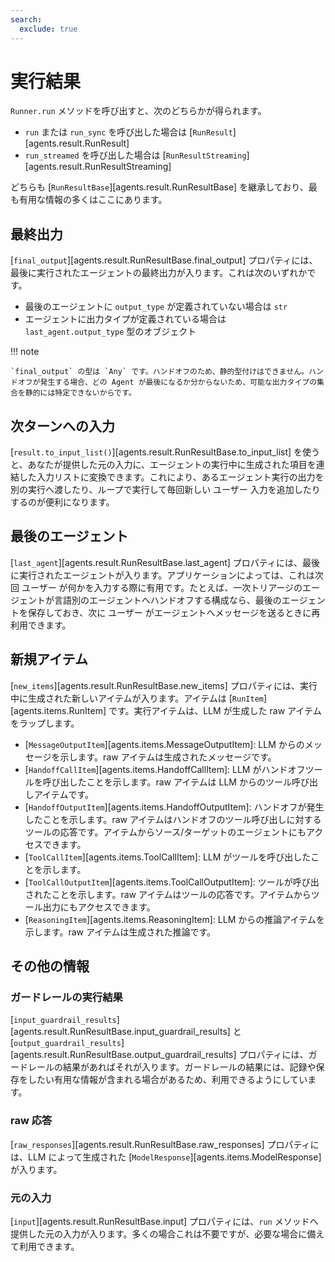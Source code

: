 ```yaml
---
search:
  exclude: true
---
```

# 実行結果

`Runner.run` メソッドを呼び出すと、次のどちらかが得られます。

-   `run` または `run_sync` を呼び出した場合は [`RunResult`][agents.result.RunResult]
-   `run_streamed` を呼び出した場合は [`RunResultStreaming`][agents.result.RunResultStreaming]

どちらも [`RunResultBase`][agents.result.RunResultBase] を継承しており、最も有用な情報の多くはここにあります。

## 最終出力

[`final_output`][agents.result.RunResultBase.final_output] プロパティには、最後に実行されたエージェントの最終出力が入ります。これは次のいずれかです。

-   最後のエージェントに `output_type` が定義されていない場合は `str`
-   エージェントに出力タイプが定義されている場合は `last_agent.output_type` 型のオブジェクト

!!! note

    `final_output` の型は `Any` です。ハンドオフのため、静的型付けはできません。ハンドオフが発生する場合、どの Agent が最後になるか分からないため、可能な出力タイプの集合を静的には特定できないからです。

## 次ターンへの入力

[`result.to_input_list()`][agents.result.RunResultBase.to_input_list] を使うと、あなたが提供した元の入力に、エージェントの実行中に生成された項目を連結した入力リストに変換できます。これにより、あるエージェント実行の出力を別の実行へ渡したり、ループで実行して毎回新しい ユーザー 入力を追加したりするのが便利になります。

## 最後のエージェント

[`last_agent`][agents.result.RunResultBase.last_agent] プロパティには、最後に実行されたエージェントが入ります。アプリケーションによっては、これは次回 ユーザー が何かを入力する際に有用です。たとえば、一次トリアージのエージェントが言語別のエージェントへハンドオフする構成なら、最後のエージェントを保存しておき、次に ユーザー がエージェントへメッセージを送るときに再利用できます。

## 新規アイテム

[`new_items`][agents.result.RunResultBase.new_items] プロパティには、実行中に生成された新しいアイテムが入ります。アイテムは [`RunItem`][agents.items.RunItem] です。実行アイテムは、LLM が生成した raw アイテムをラップします。

-   [`MessageOutputItem`][agents.items.MessageOutputItem]: LLM からのメッセージを示します。raw アイテムは生成されたメッセージです。
-   [`HandoffCallItem`][agents.items.HandoffCallItem]: LLM がハンドオフツールを呼び出したことを示します。raw アイテムは LLM からのツール呼び出しアイテムです。
-   [`HandoffOutputItem`][agents.items.HandoffOutputItem]: ハンドオフが発生したことを示します。raw アイテムはハンドオフのツール呼び出しに対するツールの応答です。アイテムからソース/ターゲットのエージェントにもアクセスできます。
-   [`ToolCallItem`][agents.items.ToolCallItem]: LLM がツールを呼び出したことを示します。
-   [`ToolCallOutputItem`][agents.items.ToolCallOutputItem]: ツールが呼び出されたことを示します。raw アイテムはツールの応答です。アイテムからツール出力にもアクセスできます。
-   [`ReasoningItem`][agents.items.ReasoningItem]: LLM からの推論アイテムを示します。raw アイテムは生成された推論です。

## その他の情報

### ガードレールの実行結果

[`input_guardrail_results`][agents.result.RunResultBase.input_guardrail_results] と [`output_guardrail_results`][agents.result.RunResultBase.output_guardrail_results] プロパティには、ガードレールの結果があればそれが入ります。ガードレールの結果には、記録や保存をしたい有用な情報が含まれる場合があるため、利用できるようにしています。

### raw 応答

[`raw_responses`][agents.result.RunResultBase.raw_responses] プロパティには、LLM によって生成された [`ModelResponse`][agents.items.ModelResponse] が入ります。

### 元の入力

[`input`][agents.result.RunResultBase.input] プロパティには、`run` メソッドへ提供した元の入力が入ります。多くの場合これは不要ですが、必要な場合に備えて利用できます。